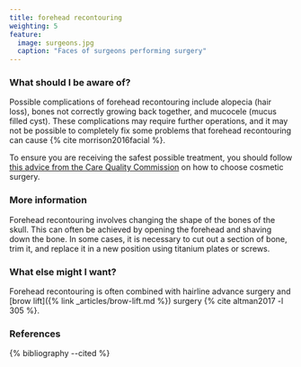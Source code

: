 ```yaml
---
title: forehead recontouring
weighting: 5
feature:
  image: surgeons.jpg
  caption: "Faces of surgeons performing surgery"
---
```


### What should I be aware of?

Possible complications of forehead recontouring include alopecia (hair loss), bones not correctly growing back together, and mucocele (mucus filled cyst). These complications may require further operations, and it may not be possible to completely fix some problems that forehead recontouring can cause {% cite morrison2016facial %}.

To ensure you are receiving the safest possible treatment, you should follow [this advice from the Care Quality Commission](http://www.cqc.org.uk/help-advice/help-choosing-care-services/choosing-cosmetic-surgery) on how to choose cosmetic surgery.

### More information

Forehead recontouring involves changing the shape of the bones of the skull. This can often be achieved by opening the forehead and shaving down the bone. In some cases, it is necessary to cut out a section of bone, trim it, and replace it in a new position using titanium plates or screws.

### What else might I want?

Forehead recontouring is often combined with hairline advance surgery and [brow lift]({% link _articles/brow-lift.md %}) surgery {% cite altman2017 -l 305 %}.

### References

{% bibliography --cited %}

